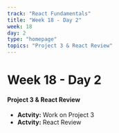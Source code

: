 ```yaml
---
track: "React Fundamentals"
title: "Week 18 - Day 2"
week: 18
day: 2
type: "homepage"
topics: "Project 3 & React Review"
---
```



# Week 18 - Day 2

#### Project 3 & React Review 
- **Actvity:** Work on Project 3
- **Actvity:** React Review


